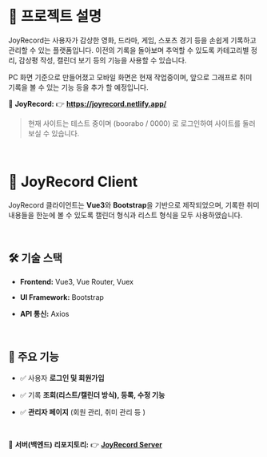 # 📌 프로젝트 설명
JoyRecord는 사용자가 감상한 영화, 드라마, 게임, 스포츠 경기 등을 손쉽게 기록하고 관리할 수 있는 플랫폼입니다.
이전의 기록을 돌아보며 추억할 수 있도록 카테고리별 정리, 감상평 작성, 캘린더 보기 등의 기능을 사용할 수 있습니다.

PC 화면 기준으로 만들어졌고 모바일 화면은 현재 작업중이며, 앞으로 그래프로 취미 기록을 볼 수 있는 기능 등을 추가 할 예정입니다. 

🔗 **JoyRecord:** 👉 **https://joyrecord.netlify.app/**
> 현재 사이트는 테스트 중이며
>  (boorabo / 0000) 로 로그인하여 사이트를 둘러 보실 수 있습니다.

<br>

# 📌 JoyRecord Client

JoyRecord 클라이언트는 **Vue3**와 **Bootstrap**을 기반으로 제작되었으며, 기록한 취미 내용들을 한눈에 볼 수 있도록 캘린더 형식과 리스트 형식을 모두 사용하였습니다. 

<br>

## 🛠️ 기술 스택  

- **Frontend:** Vue3, Vue Router, Vuex

- **UI Framework:** Bootstrap  

- **API 통신:** Axios  

<br>

## 📑 주요 기능  

- ✅ 사용자 **로그인 및 회원가입**  

- ✅ 기록 **조회(리스트/캘린더 방식), 등록, 수정 기능**  

- ✅ **관리자 페이지** (회원 관리, 취미 관리 등 )  

<br>

🔗 **서버(백엔드) 리포지토리:** 👉 [**JoyRecord Server**](https://github.com/pjeasu/joyRecord_server)  
